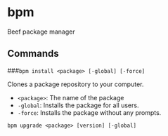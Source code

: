 # bpm
Beef package manager

## Commands

###`bpm install <package> [-global] [-force]`

Clones a package repository to your computer.

- `<package>`: The name of the package
- `-global`: Installs the package for all users.
- `-force`: Installs the package without any prompts.

`bpm upgrade <package> [version] [-global]`
